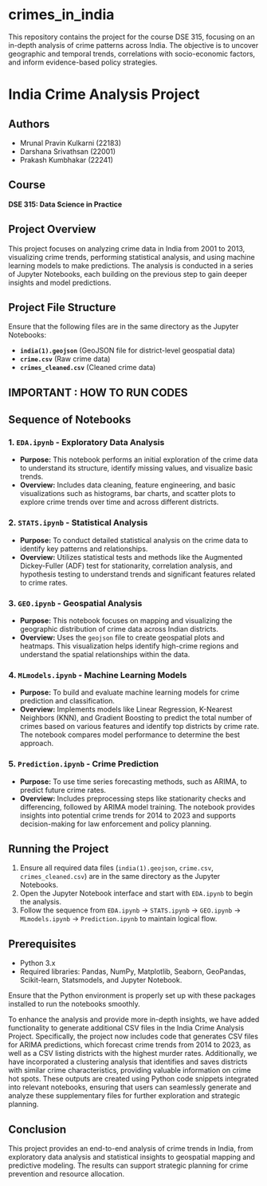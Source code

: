 # crimes_in_india
This repository contains the project for the course DSE 315, focusing on an in-depth analysis of crime patterns across India. The objective is to uncover geographic and temporal trends, correlations with socio-economic factors, and inform evidence-based policy strategies.


# India Crime Analysis Project

## Authors
- Mrunal Pravin Kulkarni (22183)
- Darshana Srivathsan (22001)
- Prakash Kumbhakar (22241)

## Course
**DSE 315: Data Science in Practice**

## Project Overview
This project focuses on analyzing crime data in India from 2001 to 2013, visualizing crime trends, performing statistical analysis, and using machine learning models to make predictions. The analysis is conducted in a series of Jupyter Notebooks, each building on the previous step to gain deeper insights and model predictions.

## Project File Structure
Ensure that the following files are in the same directory as the Jupyter Notebooks:
- **`india(1).geojson`** (GeoJSON file for district-level geospatial data)
- **`crime.csv`** (Raw crime data)
- **`crimes_cleaned.csv`** (Cleaned crime data)

## IMPORTANT : HOW TO RUN CODES


## Sequence of Notebooks

### 1. `EDA.ipynb` - Exploratory Data Analysis
- **Purpose:** This notebook performs an initial exploration of the crime data to understand its structure, identify missing values, and visualize basic trends.
- **Overview:** Includes data cleaning, feature engineering, and basic visualizations such as histograms, bar charts, and scatter plots to explore crime trends over time and across different districts.

### 2. `STATS.ipynb` - Statistical Analysis
- **Purpose:** To conduct detailed statistical analysis on the crime data to identify key patterns and relationships.
- **Overview:** Utilizes statistical tests and methods like the Augmented Dickey-Fuller (ADF) test for stationarity, correlation analysis, and hypothesis testing to understand trends and significant features related to crime rates.

### 3. `GEO.ipynb` - Geospatial Analysis
- **Purpose:** This notebook focuses on mapping and visualizing the geographic distribution of crime data across Indian districts.
- **Overview:** Uses the `geojson` file to create geospatial plots and heatmaps. This visualization helps identify high-crime regions and understand the spatial relationships within the data.

### 4. `MLmodels.ipynb` - Machine Learning Models
- **Purpose:** To build and evaluate machine learning models for crime prediction and classification.
- **Overview:** Implements models like Linear Regression, K-Nearest Neighbors (KNN), and Gradient Boosting to predict the total number of crimes based on various features and identify top districts by crime rate. The notebook compares model performance to determine the best approach.

### 5. `Prediction.ipynb` - Crime Prediction
- **Purpose:** To use time series forecasting methods, such as ARIMA, to predict future crime rates.
- **Overview:** Includes preprocessing steps like stationarity checks and differencing, followed by ARIMA model training. The notebook provides insights into potential crime trends for 2014 to 2023 and supports decision-making for law enforcement and policy planning.

## Running the Project
1. Ensure all required data files (`india(1).geojson`, `crime.csv`, `crimes_cleaned.csv`) are in the same directory as the Jupyter Notebooks.
2. Open the Jupyter Notebook interface and start with `EDA.ipynb` to begin the analysis.
3. Follow the sequence from `EDA.ipynb` → `STATS.ipynb` → `GEO.ipynb` → `MLmodels.ipynb` → `Prediction.ipynb` to maintain logical flow.

## Prerequisites
- Python 3.x
- Required libraries: Pandas, NumPy, Matplotlib, Seaborn, GeoPandas, Scikit-learn, Statsmodels, and Jupyter Notebook.

Ensure that the Python environment is properly set up with these packages installed to run the notebooks smoothly.

To enhance the analysis and provide more in-depth insights, we have added functionality to generate additional CSV files in the India Crime Analysis Project. Specifically, the project now includes code that generates CSV files for ARIMA predictions, which forecast crime trends from 2014 to 2023, as well as a CSV listing districts with the highest murder rates. Additionally, we have incorporated a clustering analysis that identifies and saves districts with similar crime characteristics, providing valuable information on crime hot spots. These outputs are created using Python code snippets integrated into relevant notebooks, ensuring that users can seamlessly generate and analyze these supplementary files for further exploration and strategic planning.

## Conclusion
This project provides an end-to-end analysis of crime trends in India, from exploratory data analysis and statistical insights to geospatial mapping and predictive modeling. The results can support strategic planning for crime prevention and resource allocation.
